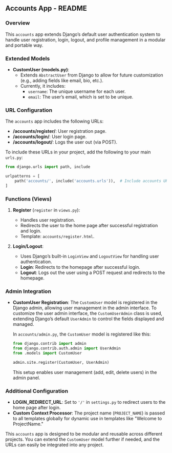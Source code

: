 ## Accounts App - README

### **Overview**
This `accounts` app extends Django’s default user authentication system to handle user registration, login, logout, and profile management in a modular and portable way.

### **Extended Models**

- **CustomUser (models.py)**:
  - Extends `AbstractUser` from Django to allow for future customization (e.g., adding fields like email, bio, etc.).
  - Currently, it includes:
    - `username`: The unique username for each user.
    - `email`: The user’s email, which is set to be unique.

### **URL Configuration**

The `accounts` app includes the following URLs:

- **/accounts/register/**: User registration page.
- **/accounts/login/**: User login page.
- **/accounts/logout/**: Logs the user out (via POST).

To include these URLs in your project, add the following to your main `urls.py`:

```python
from django.urls import path, include

urlpatterns = [
    path('accounts/', include('accounts.urls')),  # Include accounts URLs
]
```

### **Functions (Views)**

1. **Register** (`register` in `views.py`):
   - Handles user registration.
   - Redirects the user to the home page after successful registration and login.
   - Template: `accounts/register.html`.
   
2. **Login/Logout**:
   - Uses Django’s built-in `LoginView` and `LogoutView` for handling user authentication.
   - **Login**: Redirects to the homepage after successful login.
   - **Logout**: Logs out the user using a POST request and redirects to the homepage.

### **Admin Integration**

- **CustomUser Registration**:
  The `CustomUser` model is registered in the Django admin, allowing user management in the admin interface. To customize the user admin interface, the `CustomUserAdmin` class is used, extending Django’s default `UserAdmin` to control the fields displayed and managed.

  In `accounts/admin.py`, the `CustomUser` model is registered like this:

  ```python
  from django.contrib import admin
  from django.contrib.auth.admin import UserAdmin
  from .models import CustomUser

  admin.site.register(CustomUser, UserAdmin)
  ```

  This setup enables user management (add, edit, delete users) in the admin panel.

### **Additional Configuration**

- **LOGIN_REDIRECT_URL**: Set to `'/'` in `settings.py` to redirect users to the home page after login.
- **Custom Context Processor**: The project name (`PROJECT_NAME`) is passed to all templates globally for dynamic use in templates like "Welcome to ProjectName."

This `accounts` app is designed to be modular and reusable across different projects. You can extend the `CustomUser` model further if needed, and the URLs can easily be integrated into any project.

